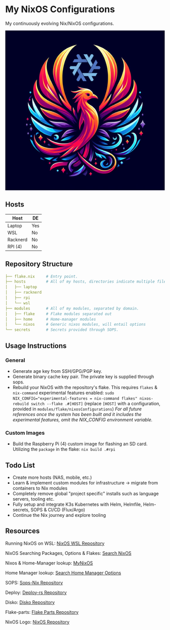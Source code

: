 # My NixOS Configurations

My continuously evolving Nix/NixOS configurations.

![Logo / Artwork](phoenix.png)

## Hosts

| Host     | DE  |
|----------|-----|
| Laptop   | Yes |
| WSL      | No  |
| Racknerd | No  |
| RPI (4)  | No  |

## Repository Structure

```yaml
├── flake.nix     # Entry point.
├── hosts         # All of my hosts, directories indicate multiple files e.g hardware cfg.
│   ├── laptop
│   ├── racknerd
│   ├── rpi
│   └── wsl
├── modules       # All of my modules, separated by domain.
│   ├── flake     # Flake modules separated out
│   ├── home      # Home-manager modules
│   └── nixos     # Generic nixos modules, will entail options
└── secrets       # Secrets provided through SOPS.
```

## Usage Instructions

### General

- Generate age key from SSH/GPG/PGP key.
- Generate binary cache key pair. The private key is supplied through sops.
- Rebuild your NixOS with the repository's flake. This requires `flakes` & `nix-command` experimental features enabled:
`sudo NIX_CONFIG="experimental-features = nix-command flakes" nixos-rebuild switch --flake .#[HOST]` (replace `[HOST]` with a configuration, provided in `modules/flake/nixosConfigurations`)
*For all future references once the system has been built and it includes the experimental features, omit the NIX_CONFIG environment variable.*

### Custom Images

- Build the Raspberry Pi (4) custom image for flashing an SD card. Utilizing the `package` in the flake: `nix build .#rpi`

## Todo List

- Create more hosts (NAS, mobile, etc.)
- Learn & implement custom modules for infrastructure -> migrate from containers to Nix modules
- Completely remove global "project specific" installs such as language servers, tooling etc.
- Fully setup and integrate K3s Kubernetes with Helm, Helmfile, Helm-secrets, SOPS & CI/CD (Flux/Argo)
- Continue the Nix journey and explore tooling

## Resources

Running NixOS on WSL: [NixOS WSL Repository](https://github.com/nix-community/NixOS-WSL)

NixOS Searching Packages, Options & Flakes: [Search NixOS](https://search.nixos.org/packages)

Nixos & Home-Manager lookup: [MyNixOS](https://mynixos.com/)

Home Manager lookup: [Search Home Manager Options](https://mipmip.github.io/home-manager-option-search)

SOPS: [Sops-Nix Repository](https://github.com/Mic92/sops-nix)

Deploy: [Deploy-rs Repository](https://github.com/serokell/deploy-rs)

Disko: [Disko Repository](https://github.com/nix-community/disko)

Flake-parts: [Flake Parts Repository](https://flake.parts/)

NixOS Logo: [NixOS Repository](https://github.com/NixOS/nixos-artwork/blob/master/logo/white.png)
